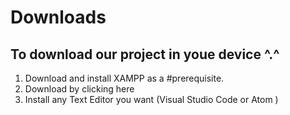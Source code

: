 # Downloads
## To download our project in youe device ^.^
1. Download and install XAMPP as a #prerequisite.
2. Download by clicking here
3. Install any Text Editor you want (Visual Studio Code or Atom )

